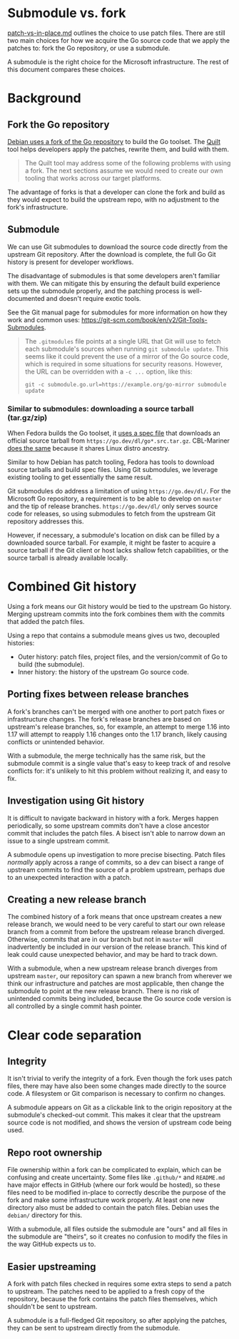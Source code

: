 # Submodule vs. fork

[patch-vs-in-place.md](patch-vs-in-place.md) outlines the choice to use patch files. There are still two main choices for how we acquire the Go source code that we apply the patches to: fork the Go repository, or use a submodule.

A submodule is the right choice for the Microsoft infrastructure. The rest of this document compares these choices.

# Background

## Fork the Go repository
[Debian uses a fork of the Go repository](https://salsa.debian.org/go-team/compiler/golang/-/tree/golang-1.17) to build the Go toolset. The [Quilt](https://wiki.debian.org/UsingQuilt) tool helps developers apply the patches, rewrite them, and build with them.

> The Quilt tool may address some of the following problems with using a fork. The next sections assume we would need to create our own tooling that works across our target platforms.

The advantage of forks is that a developer can clone the fork and build as they would expect to build the upstream repo, with no adjustment to the fork's infrastructure.

## Submodule
We can use Git submodules to download the source code directly from the upstream Git repository. After the download is complete, the full Go Git history is present for developer workflows.

The disadvantage of submodules is that some developers aren't familiar with them. We can mitigate this by ensuring the default build experience sets up the submodule properly, and the patching process is well-documented and doesn't require exotic tools.

See the Git manual page for submodules for more information on how they work and common uses: https://git-scm.com/book/en/v2/Git-Tools-Submodules.

> The `.gitmodules` file points at a single URL that Git will use to fetch each submodule's sources when running `git submodule update`. This seems like it could prevent the use of a mirror of the Go source code, which is required in some situations for security reasons. However, the URL can be overridden with a `-c ...` option, like this:
>
> ```
> git -c submodule.go.url=https://example.org/go-mirror submodule update
> ```

### Similar to submodules: downloading a source tarball (tar.gz/zip)
When Fedora builds the Go toolset, it [uses a spec file](https://src.fedoraproject.org/rpms/golang/blob/rawhide/f/golang.spec) that downloads an official source tarball from `https://go.dev/dl/go*.src.tar.gz`. CBL-Mariner [does the same](https://github.com/microsoft/CBL-Mariner/blob/049d231d4586fdf1fc1c563a2adebada4986b344/SPECS/golang/golang-1.17.spec#L22) because it shares Linux distro ancestry.

Similar to how Debian has patch tooling, Fedora has tools to download source tarballs and build spec files. Using Git submodules, we leverage existing tooling to get essentially the same result.

Git submodules do address a limitation of using `https://go.dev/dl/`. For the Microsoft Go repository, a requirement is to be able to develop on `master` and the tip of release branches. `https://go.dev/dl/` only serves source code for releases, so using submodules to fetch from the upstream Git repository addresses this.

However, if necessary, a submodule's location on disk can be filled by a downloaded source tarball. For example, it might be faster to acquire a source tarball if the Git client or host lacks shallow fetch capabilities, or the source tarball is already available locally.

# Combined Git history

Using a fork means our Git history would be tied to the upstream Go history. Merging upstream commits into the fork combines them with the commits that added the patch files.

Using a repo that contains a submodule means gives us two, decoupled histories:

* Outer history: patch files, project files, and the version/commit of Go to build (the submodule).
* Inner history: the history of the upstream Go source code.

## Porting fixes between release branches
A fork's branches can't be merged with one another to port patch fixes or infrastructure changes. The fork's release branches are based on upstream's release branches, so, for example, an attempt to merge 1.16 into 1.17 will attempt to reapply 1.16 changes onto the 1.17 branch, likely causing conflicts or unintended behavior.

With a submodule, the merge technically has the same risk, but the submodule commit is a single value that's easy to keep track of and resolve conflicts for: it's unlikely to hit this problem without realizing it, and easy to fix.

## Investigation using Git history
It is difficult to navigate backward in history with a fork. Merges happen periodically, so some upstream commits don't have a close ancestor commit that includes the patch files. A bisect isn't able to narrow down an issue to a single upstream commit.

A submodule opens up investigation to more precise bisecting. Patch files *normally* apply across a range of commits, so a dev can bisect a range of upstream commits to find the source of a problem upstream, perhaps due to an unexpected interaction with a patch.

## Creating a new release branch
The combined history of a fork means that once upstream creates a new release branch, we would need to be very careful to start our own release branch from a commit from before the upstream release branch diverged. Otherwise, commits that are in our branch but not in `master` will inadvertently be included in our version of the release branch. This kind of leak could cause unexpected behavior, and may be hard to track down.

With a submodule, when a new upstream release branch diverges from upstream `master`, our repository can spawn a new branch from wherever we think our infrastructure and patches are most applicable, then change the submodule to point at the new release branch. There is no risk of unintended commits being included, because the Go source code version is all controlled by a single commit hash pointer.

# Clear code separation

## Integrity
It isn't trivial to verify the integrity of a fork. Even though the fork uses patch files, there may have also been some changes made directly to the source code. A filesystem or Git comparison is necessary to confirm no changes.

A submodule appears on Git as a clickable link to the origin repository at the submodule's checked-out commit. This makes it clear that the upstream source code is not modified, and shows the version of upstream code being used.

## Repo root ownership
File ownership within a fork can be complicated to explain, which can be confusing and create uncertainty. Some files like `.github/*` and `README.md` have major effects in GitHub (where our fork would be hosted), so these files need to be modified in-place to correctly describe the purpose of the fork and make some infrastructure work properly. At least one new directory also must be added to contain the patch files. Debian uses the `debian/` directory for this.

With a submodule, all files outside the submodule are "ours" and all files in the submodule are "theirs", so it creates no confusion to modify the files in the way GitHub expects us to.

## Easier upstreaming
A fork with patch files checked in requires some extra steps to send a patch to upstream. The patches need to be applied to a fresh copy of the repository, because the fork contains the patch files themselves, which shouldn't be sent to upstream.

A submodule is a full-fledged Git repository, so after applying the patches, they can be sent to upstream directly from the submodule.

